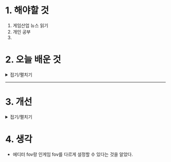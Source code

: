 
# 1. 해야할 것

1. 게임산업 뉴스 읽기 
2. 개인 공부  
3. 



# 2. 오늘 배운 것

<details>
<summary>접기/펼치기</summary>

### **FOV (Field of View, 시야각)란?**
FOV(Field of View)는 화면에 표시되는 가상의 카메라 또는 플레이어가 볼 수 있는 시야 범위를 의미한다. 일반적으로 각도로 표현되며, 단위는 **도(°, degree)**를 사용한다. 게임에서 FOV 값은 플레이어가 한눈에 얼마나 넓은 영역을 볼 수 있는지를 결정하는 중요한 요소다.

---

## **1. FOV의 기본 개념**
FOV는 카메라의 원근법과 관계가 깊으며, 높을수록 더 넓은 범위를 보여주고 낮을수록 좁은 범위를 보여준다.

- **좁은 FOV (낮은 값, 예: 60°)**
  - 더 집중된 화면을 제공하여 원근감이 강하게 느껴짐
  - 멀리 있는 물체가 더 크게 보임
  - FPS(1인칭 슈팅) 게임에서 저격 모드와 같이 정밀한 조준이 필요한 경우 사용

- **넓은 FOV (높은 값, 예: 100°~120°)**
  - 주변 환경을 더 넓게 볼 수 있음
  - 원근 왜곡이 강해지며, 물체가 더 작고 멀어 보임
  - 빠른 반응이 필요한 게임(예: e스포츠, 배틀로얄 게임)에서 선호됨

---

## **2. FOV의 종류**
### **(1) 수평 FOV (Horizontal FOV)**
- 가로 방향으로 보이는 시야 범위를 의미
- 일반적으로 **와이드스크린(16:9)** 화면에서 중요함
- 1인칭(FPS) 및 3인칭(TPS) 게임에서 자주 조정됨

### **(2) 수직 FOV (Vertical FOV)**
- 세로 방향으로 보이는 시야 범위를 의미
- **4:3 화면비(Aspect Ratio)**에서 기본으로 사용되는 경우 많음
- 일부 게임에서 설정값이 **수직 FOV 기준인지 수평 FOV 기준인지** 확인 필요

> **예제:**  
> - 16:9 화면에서 **수직 FOV 60°**는 수평 FOV가 약 **91°**에 해당  
> - 4:3 화면에서는 같은 수직 FOV 60°가 **수평 FOV 75°** 정도로 좁아짐  

---

## **3. FOV의 게임 적용 예시**
### **(1) 1인칭 슈팅 게임 (FPS)**
- **낮은 FOV (60°~75°)**: 원근감이 강하고, 타겟을 크게 볼 수 있어 조준이 쉬움
- **높은 FOV (90°~120°)**: 넓은 시야로 주변을 쉽게 감지할 수 있어 경쟁적인 게임에서 선호

### **(2) 3인칭 게임 (TPS)**
- 일반적으로 **80°~100°** 사이의 FOV가 적절
- 너무 넓으면 캐릭터가 작아 보이고, 너무 좁으면 답답한 느낌

### **(3) 오픈월드 및 레이싱 게임**
- **높은 FOV (90°~120°)**를 주로 사용하여 주변 환경을 넓게 보여줌
- 특히 **운전 시야(First-person driving view)**에서는 넓은 FOV가 필요함

---

## **4. FOV 조절이 중요한 이유**
1. **게임 플레이 경험 개선**  
   - 좁은 FOV는 집중감을 높이고, 넓은 FOV는 정보를 빠르게 습득할 수 있음

2. **멀미 방지**  
   - 너무 낮은 FOV는 화면 흔들림과 원근 왜곡이 심해져 멀미를 유발할 수 있음  
   - VR 게임에서는 FOV 설정이 더욱 중요함 (일반적으로 90° 이상 필요)

3. **경쟁력 향상**  
   - e스포츠, 배틀로얄 게임에서는 넓은 FOV가 적을 더 빨리 발견하는 데 유리함

---

## **5. FOV 공식 (16:9 화면 기준)**
FOV를 변환할 때 수직 및 수평 FOV 관계는 다음 공식으로 계산할 수 있음:

\[
\text{수평 FOV} = 2 \times \arctan \left(\tan\left(\frac{\text{수직 FOV}}{2}\right) \times \frac{\text{가로 해상도}}{\text{세로 해상도}}\right)
\]

예를 들어, **수직 FOV가 60°일 때 16:9 해상도의 수평 FOV를 구하면**:

\[
\text{수평 FOV} = 2 \times \arctan \left(\tan(30°) \times \frac{16}{9} \right)
\]

결과적으로 **약 91°**가 됨.

---

## **6. 언리얼 엔진에서 FOV 조정하기**
언리얼 엔진에서 카메라의 FOV를 조정하는 방법:

### **(1) 블루프린트로 변경**
- 카메라 컴포넌트를 선택한 후 `Field of View` 값을 변경

### **(2) C++ 코드로 변경**
```cpp
YourCamera->SetFieldOfView(90.0f);  // FOV를 90도로 설정
```

### **(3) 콘솔 명령어 사용**
- 게임 실행 중 콘솔에서 변경:
  ```
  fov 100
  ```

---

## **7. 결론**
- **FOV는 게임의 가시성과 몰입감을 결정하는 중요한 요소**
- **낮은 FOV는 집중된 시야를 제공하지만 멀미 유발 가능**
- **높은 FOV는 넓은 정보를 제공하지만 왜곡이 발생**
- **게임 장르와 목적에 따라 적절한 FOV 설정 필요**
- **언리얼 엔진에서는 블루프린트, C++, 콘솔 명령어로 조정 가능**

---

FOV 설정을 최적화하면 게임 경험이 더욱 쾌적해진다. 제작하려는 오픈월드 게임에서는 넓은 FOV가 일반적으로 선호되지만, UI 디자인과 몰입감도 고려해야 한다. 필요한 추가 정보가 있으면 알려줘! 😊


</details>

****


# 3. 개선


<details>
<summary>접기/펼치기</summary>


</details>



# 4. 생각
- 에디터 fov랑 인게임 fov를 다르게 설정할 수 있다는 것을 알았다.

